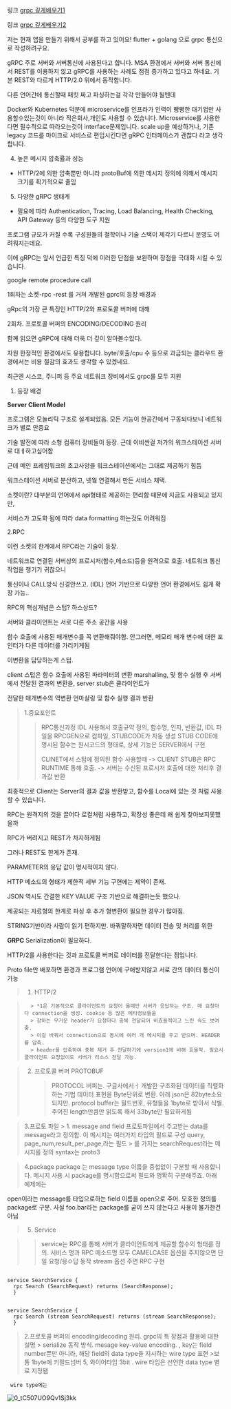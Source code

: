 
링크
[grpc 깊게배우기1](https://medium.com/naver-cloud-platform/nbp-%EA%B8%B0%EC%88%A0-%EA%B2%BD%ED%97%98-%EC%8B%9C%EB%8C%80%EC%9D%98-%ED%9D%90%EB%A6%84-grpc-%EA%B9%8A%EA%B2%8C-%ED%8C%8C%EA%B3%A0%EB%93%A4%EA%B8%B0-1-39e97cb3460)

링크
[grpc 깊게배우기2](https://medium.com/naver-cloud-platform/nbp-%EA%B8%B0%EC%88%A0-%EA%B2%BD%ED%97%98-%EC%8B%9C%EB%8C%80%EC%9D%98-%ED%9D%90%EB%A6%84-grpc-%EA%B9%8A%EA%B2%8C-%ED%8C%8C%EA%B3%A0%EB%93%A4%EA%B8%B0-2-b01d390a7190)


저는 현재 앱을 만들기 위해서 공부를 하고 있어요! flutter + golang 으로 grpc 통신으로 작성하려구요.

gRPC 주로 서버와 서버통신에 사용된다고 합니다. MSA 환경에서 서버와 서버 통신에서 REST를 이용하지 않고 gRPC를 사용하는 사례도 점점 증가하고 있다고 하네요. 기본 REST와 다르게 HTTP/2.0 위에서 동작합니다.

다른 언어간에 통신할때 패킷 짜고 파싱하는걸 각각 만들어야 될텐데


Docker와 Kubernetes 덕분에 microservice를 인프라가 인력이 빵빵한 대기업만 사용할수있는것이 아니라 작은회사,개인도 사용할 수 있습니다. Microservice를 사용한다면 필수적으로 따라오는것이 interface문제입니다.  scale up을 예상하거나,  기존 legacy 코드를 마이크로 서비스로 편입시킨다면 gRPC 인터페이스가 괜찮다 라고 생각합니다.


4) 높은 메시지 압축률과 성능

- HTTP/2에 의한 압축뿐만 아니라 protoBuf에 의한 메시지 정의에 의해서 메시지 크기를 획기적으로 줄임

5) 다양한 gRPC 생태계

- 필요에 따라 Authentication, Tracing, Load Balancing, Health Checking, API Gateway 등의 다양한 도구 지원

프로그램 규모가 커질 수록 구성원들의 철학이나 기술 스택이 제각기 다르니 운영도 어려워지는데요. 

이에 gRPC는 앞서 언급한 특징 덕에 이러한 단점을 보완하며 장점을 극대화 시킬 수 있습니다.


google remote procedure call

1회차는 소켓-rpc -rest 를 거쳐 개발된 gprc의 등장 배경과

gRpc의 가장 큰 특징인 HTTP/2와 프로토콜 버퍼에 대해 

2회차. 프로토콜 버퍼의 ENCODING/DECODING 원리

함꼐 읽으면 gRPC에 대해 더욱 더 깊이 알아볼수있다.

자원 한정적인 환경에서도 유용합니다. byte/호출/cpu 수 등으로 과금되는 클라우드 환경에서는 비용 절감의 효과도 생각할 수 있겠네요.

최근엔 시스코, 주니퍼 등 주요 네트워크 장비에서도 grpc를 모두 지원


1. 등장 배경

**Server Client Model**


프로그램은 모놀리틱 구조로 설계되었음. 모든 기능이 한공간에서 구동되다보니 네트워크가 별로  안중요

기술 발전에 따라 소형 컴퓨터 장비들이 등장. 근데 이비싼걸 저가의 워크스테이션 서버로 대ㅔ하고싶어함


근데 메인 프레임워크의 초고사양을 워크스테이션에서는 그대로 제공하기 힘듬

워크스테이션 서버로 분산하고, 넷웤 연결해서 만든 서비스 채택.

소켓이란? 대부분의 언어에서 api형태로 제공하는 편리함 때문에 지금도 사용되고 있지만,

서비스가 고도화 됨에 따라 data formatting 하는것도 어려워짐



2.RPC

이런 소켓의 한계에서 RPC라는 기술이 등장.


네트워크로 연결된 서버상의 프로시저(함수,메소드)등을 원격으로 호출. 네트워크 통신 작업을 챙기기 귀찮으니

통신이나 CALL방식 신경안쓰고. (IDL) 언어 기반으로 다양한 언어 환경에서도 쉽게 확장 가능..

RPC의 핵심개념은 스텁? 하스상드?

서버와 클라이언트는 서로 다른 주소 공간을 사용

함수 호출에 사용된 매개변수를 꼭 변환해줘야함. 안그러면, 메모리 매개 변수에 대한 포인터가 다른 데이터를 가리키게됨

이변환을 담당하는게 스텁.

client 스텁은 함수 호출에 사용된 파라미터의 변환 marshalling, 및 함수 실행 후 서버에서 전달된 결과의 변환을, server stub은 클라이언트가

전달한 매개변수의 역변환 언마샬링 및 함수 실행 결과 반환




> 1.중요포인트 
>    > RPC통신과정
>    > IDL 사용해서 호출규약 정의, 함수명, 인자, 반환값, IDL 파일을 RPCGEN으로 컴파일, STUBCODE가 자동 생성
>    > STUB CODE에 명시된 함수는 원시코드의 형태로, 상세 기능은 SERVER에서 구현
>    > 
>    > CLINET에서 스텁에 정의된 함수 사용할때 -> CLIENT STUB은 RPC RUNTIME 통해 호출. -> 서버는 수신된 프로시저 호출에 대한 처리후 결과값 반환


 최종적으로 Client는 Server의 결과 값을 반환받고, 함수를 Local에 있는 것 처럼 사용할 수 있습니다.

 RPC는 원격지의 것을 끌어다 로컬처럼 사용하고, 확장성 좋은데 왜 쉽게 찾아보지못했을까
 
 RPC가 버려지고 REST가 차지하게됨
 
 그러나 REST도 한계가 존재. 
 
 
 PARAMETER의 응답 값이 명시적이지 않다. 
 
 HTTP 메소드의 형태가 제한적 세부 기능 구현에는 제약이 존재. 
 
 JSON 역시도 간결한 KEY VALUE 구조 기반으로 해결하는듯 했으나.
 
 제공되는 자료형의 한계로 파싱 후 추가 형변환이 필요한 경우가 많아짐.
 
 STRING기반이라 사람이 읽기 편하지만. 바꿔말하자면 데이터 전송 및 처리를 위한
 
 
 **GRPC**
 Serialization이 필요하다.
 
  HTTP/2를 사용한다는 것과 프로토콜 버퍼로 데이터를 전달한다는 점입니다.
  
  Proto file만 배포하면 환경과 프로그램 언어에 구애받지않고 서로 간의 데이터 통신이  가능
  
  
  
>  1. HTTP/2

>       > *1은 기본적으로 클라이언트의 요청이 올때만 서버가 응답하는 구조. 매 요청마다 connection을 생성. cookie 등 많은 메타정보들을 
>       > 장하는 무거운 header가 요청마다 중복 전달되어 비효율적이고 느린 속도 보여줌.
>       > 이걸 바꿔서 connection으로 동시에 여러 개 메시지를 주고 받으며. HEADER를 압축.
>       > header를 압축하여 중복 제거 후 전달하기에 version1에 비해 효율적. 필요시 클라이언트 요청없이도 서버가 리소스 전달 가능.




> 2. 프로토콜 버퍼 PROTOBUF
>       > PROTOCOL 버퍼는. 구글사에서ㅓ 개발한 구조화된 데이터를 직렬화하는 기법
>       > 데이터 표현을 Byte단위로 변환. 아래 json은 82byte소요되지만. protocol buffer는 필드번호, 유형들을 1byte로 받아서 식별. 주어진 length만큼만 읽도록 해서
>       > 33byte만 필요하게됨



> 3.프로토 파일
>      > 1. message and field 프로토파일에서 주고받는 data를 message라고 정의함. 이 메시지는 여러가지 타입의 필드로 구성 query, page_num,result_per_page,라는 필드
>      > 를 가지는 searchRequest라는 메시지를 정의 syntax는 proto3


  >4.package 
  > package 는 message type 이름을 중첩없이 구분할 때 사용합니다. 메시지 사용 시 package를 명시함으로써 필드와 명확히 구분해주죠. 아래 예제에는
   
   open이라는 message를 타입으로하는 field 이름을 open으로 주어. 모호한 정의를 package로 구분. 사실 foo.bar라는 package를 굳이 쓰지 않는다고 사용이 불가한건아님
   
   
>  5. Service
   
>    > service는 RPC를 통해 서버가 클라이언트에게 제공할 함수의 형태를 정의. 서비스 명과 RPC 메소드명 모두 CAMELCASE 옵션을 주지않으면 단일 요청/응ㅇ답 동작
>    >  stream 옵션 주면 RPC 구현
   
   ```
   
  service SearchService {
     rpc Search (SearchRequest) returns (SearchResponse);
     }
     
     
  service SearchService {
     rpc Search (stream SearchRequest) returns (stream SearchResponse);
     }
  
  ```
   
   
> 2.프로토콜 버퍼의 encoding/decoding 원리. grpc의 특 장점과 활용에 대한 설명
>     > serialize 동작 방식. mesage key-value encoding. , key는 field number뿐만 아니라, 해당 field의 data type을 지시하는 wire type 표현
>     >보통 1byte에 키필드넘버 5, 와이어타입 3bit . wire 타입은 선언한 data type 별로 지정됌 
     
     
     wire type에는

![0_tC507UO9Qv1Sj3kk](https://user-images.githubusercontent.com/75001605/167276875-e80cae68-50d2-4cdf-9900-33120bdf9cf4.png)

